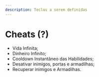 ```yaml
---
description: Teclas a serem definidas
---
```


# Cheats (?)

* Vida Infinita;
* Dinheiro Infinito;
* Cooldown Instantâneo das Habilidades;
* Desativar inimigos, portas e armadilhas;
* Recuperar inimigos e Armadilhas.
